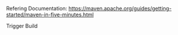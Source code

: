 Refering Documentation: https://maven.apache.org/guides/getting-started/maven-in-five-minutes.html

Trigger Build
